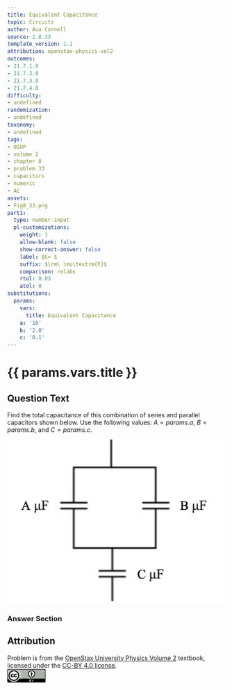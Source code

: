 ```yaml
---
title: Equivalent Capacitance
topic: Circuits
author: Ava Cornell
source: 2.8.33
template_version: 1.1
attribution: openstax-physics-vol2
outcomes:
- 21.7.1.0
- 21.7.2.0
- 21.7.3.0
- 21.7.4.0
difficulty:
- undefined
randomization:
- undefined
taxonomy:
- undefined
tags:
- OSUP
- volume 2
- chapter 8
- problem 33
- capacitors
- numeric
- AC
assets:
- Fig8_33.png
part1:
  type: number-input
  pl-customizations:
    weight: 1
    allow-blank: false
    show-correct-answer: false
    label: $C= $
    suffix: $\rm\ \mu\textrm{F}$
    comparison: relabs
    rtol: 0.03
    atol: 0
substitutions:
  params:
    vars:
      title: Equivalent Capacitance
    a: '10'
    b: '2.0'
    c: '0.1'
---
```

# {{ params.vars.title }}

## Question Text

Find the total capacitance of this combination of series and parallel capacitors shown below. Use the following values: $A = {{params.a }}$, $B = {{params.b }}$, and $C = {{params.c }}$.

<img src="Fig8_33.png">

### Answer Section

## Attribution

Problem is from the [OpenStax University Physics Volume 2](https://openstax.org/details/books/university-physics-volume-2) textbook, licensed under the [CC-BY 4.0 license](https://creativecommons.org/licenses/by/4.0/).<br>![Image representing the Creative Commons 4.0 BY license.](https://raw.githubusercontent.com/firasm/bits/master/by.png)